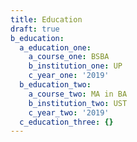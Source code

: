 ```yaml
---
title: Education
draft: true
b_education:
  a_education_one:
    a_course_one: BSBA
    b_institution_one: UP
    c_year_one: '2019'
  b_education_two:
    a_course_two: MA in BA
    b_institution_two: UST
    c_year_two: '2019'
  c_education_three: {}
---
```


